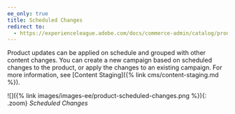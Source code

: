 ```yaml
---
ee_only: true
title: Scheduled Changes
redirect to:
  - https://experienceleague.adobe.com/docs/commerce-admin/catalog/products/product-scheduled-changes.html
---
```


Product updates can be applied on schedule and grouped with other content changes. You can create a new campaign based on scheduled changes to the product, or apply the changes to an existing campaign. For more information, see [Content Staging]({% link cms/content-staging.md %}).

![]({% link images/images-ee/product-scheduled-changes.png %}){: .zoom}
_Scheduled Changes_
